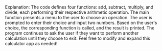 Explanation:
The code defines four functions: add, subtract, multiply, and divide, each performing their respective arithmetic operation.
The main function presents a menu to the user to choose an operation.
The user is prompted to enter their choice and input two numbers.
Based on the user's choice, the corresponding function is called, and the result is printed.
The program continues to ask the user if they want to perform another calculation until they choose to exit.
Feel free to modify and expand this calculator app as needed!
